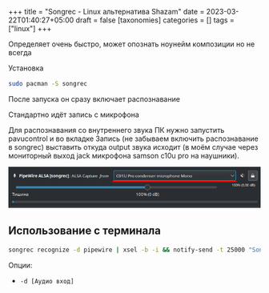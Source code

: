 +++
title = "Songrec - Linux альтернатива Shazam"
date = 2023-03-22T01:40:27+05:00
draft = false
[taxonomies]
categories = []
tags = ["linux"]
+++

Определяет очень быстро, может опознать ноунейм композиции но не всегда

Установка

```sh
sudo pacman -S songrec
```

После запуска он сразу включает распознавание

Стандартно идёт запись с микрофона

Для распознавания со внутреннего звука ПК нужно запустить pavucontrol и во вкладке Запись (не забываем включить распознавание в songrec) выставить откуда output звука исходит (в моём случае через мониторный выход jack микрофона samson c10u pro на наушники).

![](/images/songrec-linux-alternative-shazam/songrec-changing-source.png)

## Использование с терминала

```sh
songrec recognize -d pipewire | xsel -b -i && notify-send -t 25000 "Song recognized" "xsel -b" -u low
```

Опции:

- `-d [Аудио вход]`
